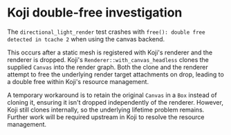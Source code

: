 # Koji double-free investigation

The `directional_light_render` test crashes with `free(): double free detected in tcache 2` when using the canvas backend.

This occurs after a static mesh is registered with Koji's renderer and the renderer is dropped. Koji's `Renderer::with_canvas_headless` clones the supplied `Canvas` into the render graph. Both the clone and the renderer attempt to free the underlying render target attachments on drop, leading to a double free within Koji's resource management.

A temporary workaround is to retain the original `Canvas` in a `Box` instead of cloning it, ensuring it isn't dropped independently of the renderer. However, Koji still clones internally, so the underlying lifetime problem remains. Further work will be required upstream in Koji to resolve the resource management.
